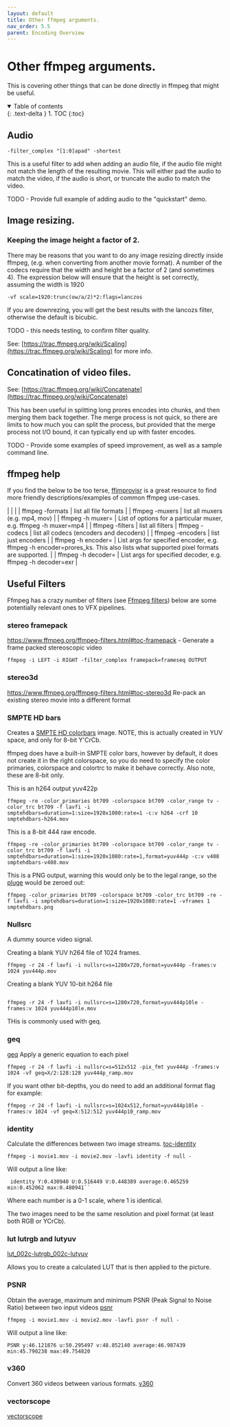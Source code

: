 ```yaml
---
layout: default
title: Other ffmpeg arguments.
nav_order: 5.5
parent: Encoding Overview
---
```


# Other ffmpeg arguments.

This is covering other things that can be done directly in ffmpeg that might be useful.

<details open markdown="block">
  <summary>
    Table of contents
  </summary>
  {: .text-delta }
1. TOC
{:toc}
</details>


## Audio

```
-filter_complex "[1:0]apad" -shortest
```
This is a useful filter to add when adding an audio file, if the audio file might not match the length of the resulting movie. This will either pad the audio to match the video, if the audio is short, or truncate the audio to match the video.

TODO - Provide full example of adding audio to the "quickstart" demo.

## Image resizing.

### Keeping the image height a factor of 2.

There may be reasons that you want to do any image resizing directly inside ffmpeg, (e.g. when converting from another movie format). A number of the codecs require that the width and height be a factor of 2 (and sometimes 4). The expression below will ensure that the height is set correctly, assuming the width is 1920
```
-vf scale=1920:trunc(ow/a/2)*2:flags=lanczos
```

If you are downrezing, you will get the best results with the lancozs filter, otherwise the default is bicubic.

TODO - this needs testing, to confirm filter quality.


See: [https://trac.ffmpeg.org/wiki/Scaling](https://trac.ffmpeg.org/wiki/Scaling) for more info.


## Concatination of video files.

See: [https://trac.ffmpeg.org/wiki/Concatenate](https://trac.ffmpeg.org/wiki/Concatenate)

This has been useful in splitting long prores encodes into chunks, and then merging them back together.
The merge process is not quick, so there are limits to how much you can split the process, but provided that the merge process not I/O bound, it can typically end up with faster encodes.

TODO - Provide some examples of speed improvement, as well as a sample command line.

## ffmpeg help

If you find the below to be too terse, [ffimprovisr](https://amiaopensource.github.io/ffmprovisr/) is a great resource to find more friendly descriptions/examples of common ffmpeg use-cases.

| | |
| ffmpeg -formats | list all file formats |
| ffmpeg -muxers | list all muxers (e.g. mp4, mov) |
| ffmpeg -h muxer=<MUXERNAME> | List of options for a particular muxer, e.g. ffmpeg -h muxer=mp4 |
| ffmpeg -filters | list all filters
| ffmpeg -codecs | list all codecs (encoders and decoders) |
| ffmpeg -encoders | list just encoders | 
| ffmpeg -h encoder=<ENCODERNAME> | List args for specified encoder, e.g. ffmpeg -h encoder=prores_ks. This also lists what supported pixel formats are supported. |
| ffmpeg -h decoder=<DECODERNAME> | List args for specified decoder, e.g. ffmpeg -h decoder=exr |

## Useful Filters

Ffmpeg has a crazy number of filters (see [Ffmpeg filters](https://ffmpeg.org/ffmpeg-filters.html)) below are some potentially relevant ones to VFX pipelines.

### stereo framepack

https://www.ffmpeg.org/ffmpeg-filters.html#toc-framepack - Generate a frame packed stereoscopic video 
```
ffmpeg -i LEFT -i RIGHT -filter_complex framepack=frameseq OUTPUT
```

### stereo3d 
https://www.ffmpeg.org/ffmpeg-filters.html#toc-stereo3d 
Re-pack an existing stereo movie into a different format

### SMPTE HD bars

Creates a [SMPTE HD colorbars](https://en.wikipedia.org/wiki/SMPTE_color_bars) image. NOTE, this is actually created in YUV space, and only for 8-bit Y'CrCb. 

ffmpeg does have a built-in SMPTE color bars, however by default, it does not create it in the right colorspace, so you do need to specify the color primaries, colorspace and colortrc to make it behave correctly.
Also note, these are 8-bit only.

This is an h264 output yuv422p

```
ffmpeg -re -color_primaries bt709 -colorspace bt709 -color_range tv -color_trc bt709 -f lavfi -i smptehdbars=duration=1:size=1920x1080:rate=1 -c:v h264 -crf 10  smptehdbars-h264.mov
```

This is a 8-bit 444 raw encode.

```
ffmpeg -re -color_primaries bt709 -colorspace bt709 -color_range tv -color_trc bt709 -f lavfi -i smptehdbars=duration=1:size=1920x1080:rate=1,format=yuv444p -c:v v408 smptehdbars-v408.mov
```

This is a PNG output, warning this would only be to the legal range, so the [pluge](https://en.wikipedia.org/wiki/Picture_line-up_generation_equipment) would be zeroed out:

```
ffmpeg -color_primaries bt709 -colorspace bt709 -color_trc bt709 -re -f lavfi -i smptehdbars=duration=1:size=1920x1080:rate=1 -vframes 1  smptehdbars.png
```

### Nullsrc
A dummy source video signal.

Creating a blank YUV h264 file of 1024 frames.
```
ffmpeg -r 24 -f lavfi -i nullsrc=s=1280x720,format=yuv444p -frames:v 1024 yuv444p.mov
```

Creating a blank YUV 10-bit h264 file
```

ffmpeg -r 24 -f lavfi -i nullsrc=s=1280x720,format=yuv444p10le -frames:v 1024 yuv444p10le.mov
```

THis is commonly used with geq.

### geq

[geq](https://www.ffmpeg.org/ffmpeg-filters.html#geq)  Apply a generic equation to each pixel 

```
ffmpeg -r 24 -f lavfi -i nullsrc=s=512x512 -pix_fmt yuv444p -frames:v 1024 -vf geq=X/2:128:128 yuv444p_ramp.mov
```

If you want other bit-depths, you do need to add an additional format flag for example:
```
ffmpeg -r 24 -f lavfi -i nullsrc=s=1024x512,format=yuv444p10le -frames:v 1024 -vf geq=X:512:512 yuv444p10_ramp.mov
```


### identity

Calculate the differences between two image streams.
[toc-identity](https://www.ffmpeg.org/ffmpeg-filters.html#toc-identity)

```
ffmpeg -i movie1.mov -i movie2.mov -lavfi identity -f null -
```

Will output a line like:
```
 identity Y:0.430940 U:0.516449 V:0.448389 average:0.465259 min:0.452062 max:0.480941``
```

Where each number is a 0-1 scale, where 1 is identical.

The two images need to be the same resolution and pixel format (at least both RGB or YCrCb).

### lut lutrgb and lutyuv

[lut_002c-lutrgb_002c-lutyuv](https://www.ffmpeg.org/ffmpeg-filters.html#toc-lut_002c-lutrgb_002c-lutyuv)

Allows you to create a calculated LUT that is then applied to the picture.

### PSNR
Obtain the average, maximum and minimum PSNR (Peak Signal to Noise Ratio) between two input videos
[psnr](https://www.ffmpeg.org/ffmpeg-filters.html#toc-psnr)

```
ffmpeg -i movie1.mov -i movie2.mov -lavfi psnr -f null -
```

Will output a line like:

```
PSNR y:46.121876 u:50.295497 v:48.852140 average:46.987439 min:45.790238 max:49.754820
```

### v360

Convert 360 videos between various formats.
[v360](https://www.ffmpeg.org/ffmpeg-filters.html#toc-v360)

### vectorscope

[vectorscope](https://www.ffmpeg.org/ffmpeg-filters.html#toc-vectorscope)

